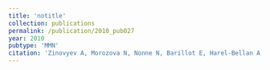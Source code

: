 ```yaml
---
title: 'notitle'
collection: publications
permalink: /publication/2010_pub027
year: 2010
pubtype: 'MMN'
citation: 'Zinovyev A, Morozova N, Nonne N, Barillot E, Harel-Bellan A, Gorban AN. Dynamical modeling of microRNA action on the protein translation process. 2010. <i>BMC Systems Biology</i> 4:13. '
---
```

